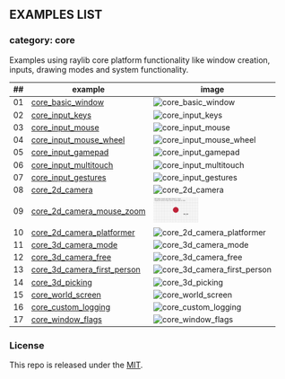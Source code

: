 ## EXAMPLES LIST

### category: core

Examples using raylib core platform functionality like window creation, inputs, drawing modes and system functionality.

| ## | example  | image  |
|----|----------|--------|
| 01 | [core_basic_window](01_core_basic_window/src/main.zig) | <img src="https://raw.githubusercontent.com/raysan5/raylib/master/examples/core/core_basic_window.png" alt="core_basic_window" width="80"> |
| 02 | [core_input_keys](02_core_input_keys/src/main.zig) | <img src="https://raw.githubusercontent.com/raysan5/raylib/master/examples/core/core_input_keys.png" alt="core_input_keys" width="80"> |
| 03 | [core_input_mouse](03_core_input_mouse/src/main.zig) | <img src="https://github.com/raysan5/raylib/raw/master/examples/core/core_input_mouse.png" alt="core_input_mouse" width="80"> |
| 04 | [core_input_mouse_wheel](04_core_input_mouse_wheel/src/main.zig) | <img src="https://github.com/raysan5/raylib/raw/master/examples/core/core_input_mouse_wheel.png" alt="core_input_mouse_wheel" width="80"> |
| 05 | [core_input_gamepad](05_core_input_gamepad/src/main.zig) | <img src="https://github.com/raysan5/raylib/raw/master/examples/core/core_input_gamepad.png" alt="core_input_gamepad" width="80"> |
| 06 | [core_input_multitouch](06_core_input_multitouch/src/main.zig) | <img src="https://github.com/raysan5/raylib/raw/master/examples/core/core_input_multitouch.png" alt="core_input_multitouch" width="80"> |
| 07 | [core_input_gestures](07_core_input_gestures/src/main.zig) | <img src="https://github.com/raysan5/raylib/raw/master/examples/core/core_input_gestures.png" alt="core_input_gestures" width="80"> |
| 08 | [core_2d_camera](08_core_2d_camera/src/main.zig) | <img src="https://github.com/raysan5/raylib/raw/master/examples/core/core_2d_camera.png" alt="core_2d_camera" width="80"> |
| 09 | [core_2d_camera_mouse_zoom](09_core_2d_camera_mouse_zoom/src/main.zig) | <img src="https://github.com/raysan5/raylib/raw/master/examples/core/core_2d_camera_mouse_zoom.png" alt="core_2d_camera_mouse_zoom" width="80"> |
| 10 | [core_2d_camera_platformer](10_core_2d_camera_platformer/src/main.zig) | <img src="https://github.com/raysan5/raylib/raw/master/examples/core/core_2d_camera_platformer.png" alt="core_2d_camera_platformer" width="80"> |
| 11 | [core_3d_camera_mode](11_core_3d_camera_mode/src/main.zig) | <img src="https://github.com/raysan5/raylib/raw/master/examples/core/core_3d_camera_mode.png" alt="core_3d_camera_mode" width="80"> |
| 12 | [core_3d_camera_free](12_core_3d_camera_free/src/main.zig) | <img src="https://github.com/raysan5/raylib/raw/master/examples/core/core_3d_camera_free.png" alt="core_3d_camera_free" width="80"> |
| 13 | [core_3d_camera_first_person](13_core_3d_camera_first_person/src/main.zig) | <img src="https://github.com/raysan5/raylib/raw/master/examples/core/core_3d_camera_first_person.png" alt="core_3d_camera_first_person" width="80"> |
| 14 | [core_3d_picking](14_core_3d_picking/src/main.zig) | <img src="https://github.com/raysan5/raylib/raw/master/examples/core/core_3d_picking.png" alt="core_3d_picking" width="80"> |
| 15 | [core_world_screen](15_core_world_screen/src/main.zig) | <img src="https://github.com/raysan5/raylib/raw/master/examples/core/core_world_screen.png" alt="core_world_screen" width="80"> |
| 16 | [core_custom_logging](16_core_custom_logging/src/main.zig) | <img src="https://github.com/raysan5/raylib/raw/master/examples/core/core_custom_logging.png" alt="core_custom_logging" width="80"> |
| 17 | [core_window_flags](17_core_window_flags/src/main.zig) | <img src="https://github.com/raysan5/raylib/raw/master/examples/core/core_window_flags.png" alt="core_window_flags" width="80"> |

### License

This repo is released under the [MIT](https://github.com/thechampagne/raylib-zig/blob/main/LICENSE).